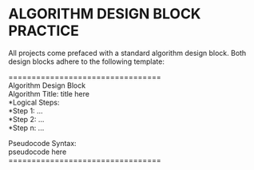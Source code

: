 # ALGORITHM DESIGN BLOCK PRACTICE

All projects come prefaced with a standard algorithm design block. Both design blocks adhere to the following template:<br>

<p>=================================<br>
Algorithm Design Block<br>
Algorithm Title: title here<br>
*Logical Steps:<br>
   *Step 1: ...<br>
   *Step 2: ...<br>
   *Step n: ...<br>

Pseudocode Syntax:<br>
    pseudocode here<br>
=================================<br></p>

